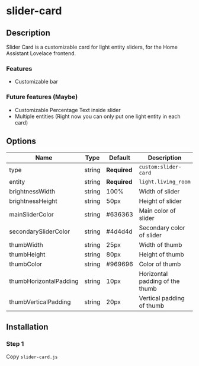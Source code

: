# slider-card

## Description

Slider Card is a customizable card for light entity sliders, for the Home Assistant Lovelace frontend.

### Features
- Customizable bar

### Future features (Maybe)
- Customizable Percentage Text inside slider
- Multiple entities (Right now you can only put one light entity in each card)

## Options
| Name | Type | Default | Description |
| ---- | ---- | ------- | ----------- |
| type | string | **Required** | `custom:slider-card` |
| entity | string | **Required** | `light.living_room` |
| brightnessWidth | string | 100% | Width of slider |
| brightnessHeight | string | 50px | Height of slider |
| mainSliderColor | string | #636363 | Main color of slider |
| secondarySliderColor | string | #4d4d4d | Secondary color of slider |
| thumbWidth | string | 25px | Width of thumb |
| thumbHeight | string | 80px | Height of thumb |
| thumbColor | string | #969696 | Color of thumb |
| thumbHorizontalPadding | string | 10px | Horizontal padding of the thumb |
| thumbVerticalPadding | string | 20px | Vertical padding of thumb |

## Installation

### Step 1

Copy `slider-card.js`
